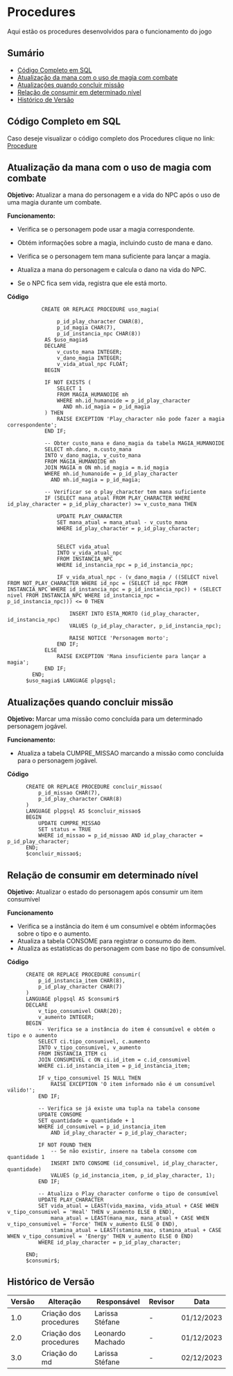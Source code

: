 # Procedures
Aqui estão os procedures desenvolvidos para o funcionamento do jogo

## Sumário

* [Código Completo em SQL](#Código-Completo-em-SQL)
* [Atualização da mana com o uso de magia com combate](Atualização-da-mana-com-o-uso-de-magia-com-combate)
* [Atualizações quando concluir missão](Atualizações-quando-concluirmissão)
* [Relação de consumir em determinado nível](Relação-de-consumir-em-determinado-nível)
* [Histórico de Versão](#Histórico-de-Versão)

## Código Completo em SQL

Caso deseje visualizar o código completo dos Procedures clique no link: [Procedure](procedures.sql)

## Atualização da mana com o uso de magia com combate

**Objetivo:** Atualizar a mana do personagem e a vida do NPC após o uso de uma magia durante um combate.

**Funcionamento:**
 - Verifica se o personagem pode usar a magia correspondente.
    
 - Obtém informações sobre a magia, incluindo custo de mana e dano.

 - Verifica se o personagem tem mana suficiente para lançar a magia.
 - Atualiza a mana do personagem e calcula o dano na vida do NPC.
 - Se o NPC fica sem vida, registra que ele está morto.

**Código**

               CREATE OR REPLACE PROCEDURE uso_magia(
               
                    p_id_play_character CHAR(8),
                    p_id_magia CHAR(7),
                    p_id_instancia_npc CHAR(8))
                AS $uso_magia$
                DECLARE
                    v_custo_mana INTEGER;
                    v_dano_magia INTEGER;
                    v_vida_atual_npc FLOAT;
                BEGIN
            
                IF NOT EXISTS (
                    SELECT 1
                    FROM MAGIA_HUMANOIDE mh
                    WHERE mh.id_humanoide = p_id_play_character
                      AND mh.id_magia = p_id_magia
                ) THEN
                    RAISE EXCEPTION 'Play_character não pode fazer a magia correspondente';
                END IF;
            
                -- Obter custo_mana e dano_magia da tabela MAGIA_HUMANOIDE
                SELECT mh.dano, m.custo_mana
                INTO v_dano_magia, v_custo_mana
                FROM MAGIA_HUMANOIDE mh
                JOIN MAGIA m ON mh.id_magia = m.id_magia
                WHERE mh.id_humanoide = p_id_play_character
                  AND mh.id_magia = p_id_magia;
            
                -- Verificar se o play_character tem mana suficiente
                IF (SELECT mana_atual FROM PLAY_CHARACTER WHERE id_play_character = p_id_play_character) >= v_custo_mana THEN
            
                    UPDATE PLAY_CHARACTER
                    SET mana_atual = mana_atual - v_custo_mana
                    WHERE id_play_character = p_id_play_character;
            
            
                    SELECT vida_atual
                    INTO v_vida_atual_npc
                    FROM INSTANCIA_NPC
                    WHERE id_instancia_npc = p_id_instancia_npc;
            
                    IF v_vida_atual_npc - (v_dano_magia / ((SELECT nivel FROM NOT_PLAY_CHARACTER WHERE id_npc = (SELECT id_npc FROM INSTANCIA_NPC WHERE id_instancia_npc = p_id_instancia_npc)) + (SELECT nivel FROM INSTANCIA_NPC WHERE id_instancia_npc = p_id_instancia_npc))) <= 0 THEN
            
                        INSERT INTO ESTA_MORTO (id_play_character, id_instancia_npc)
                        VALUES (p_id_play_character, p_id_instancia_npc);
            
                        RAISE NOTICE 'Personagem morto';
                    END IF;
                ELSE
                    RAISE EXCEPTION 'Mana insuficiente para lançar a magia';
                END IF;
            END;
          $uso_magia$ LANGUAGE plpgsql;
        
## Atualizações quando concluir missão

**Objetivo:** Marcar uma missão como concluída para um determinado personagem jogável.

**Funcionamento:**

 - Atualiza a tabela CUMPRE_MISSAO marcando a missão como concluída para o personagem jogável.

**Código**

          
          CREATE OR REPLACE PROCEDURE concluir_missao(
              p_id_missao CHAR(7),
              p_id_play_character CHAR(8)
          )
          LANGUAGE plpgsql AS $concluir_missao$
          BEGIN
              UPDATE CUMPRE_MISSAO
              SET status = TRUE
              WHERE id_missao = p_id_missao AND id_play_character = p_id_play_character;
          END;
          $concluir_missao$;

## Relação de consumir em determinado nível

**Objetivo:** Atualizar o estado do personagem após consumir um item consumível

**Funcionamento**
 - Verifica se a instância do item é um consumível e obtém informações sobre o tipo e o aumento.
 - Atualiza a tabela CONSOME para registrar o consumo do item.
 - Atualiza as estatísticas do personagem com base no tipo de consumível.

**Código**

          CREATE OR REPLACE PROCEDURE consumir(
              p_id_instancia_item CHAR(8),
              p_id_play_character CHAR(7)
          )
          LANGUAGE plpgsql AS $consumir$
          DECLARE
              v_tipo_consumivel CHAR(20);
              v_aumento INTEGER;
          BEGIN
              -- Verifica se a instância do item é consumível e obtém o tipo e o aumento
              SELECT ci.tipo_consumivel, c.aumento
              INTO v_tipo_consumivel, v_aumento
              FROM INSTANCIA_ITEM ci
              JOIN CONSUMIVEL c ON ci.id_item = c.id_consumivel
              WHERE ci.id_instancia_item = p_id_instancia_item;
          
              IF v_tipo_consumivel IS NULL THEN
                  RAISE EXCEPTION 'O item informado não é um consumível válido!';
              END IF;
          
              -- Verifica se já existe uma tupla na tabela consome
              UPDATE CONSOME
              SET quantidade = quantidade + 1
              WHERE id_consumivel = p_id_instancia_item
                  AND id_play_character = p_id_play_character;
          
              IF NOT FOUND THEN
                  -- Se não existir, insere na tabela consome com quantidade 1
                  INSERT INTO CONSOME (id_consumivel, id_play_character, quantidade)
                  VALUES (p_id_instancia_item, p_id_play_character, 1);
              END IF;
          
              -- Atualiza o Play_character conforme o tipo de consumível
              UPDATE PLAY_CHARACTER
              SET vida_atual = LEAST(vida_maxima, vida_atual + CASE WHEN v_tipo_consumivel = 'Heal' THEN v_aumento ELSE 0 END),
                  mana_atual = LEAST(mana_max, mana_atual + CASE WHEN v_tipo_consumivel = 'Force' THEN v_aumento ELSE 0 END),
                  stamina_atual = LEAST(stamina_max, stamina_atual + CASE WHEN v_tipo_consumivel = 'Energy' THEN v_aumento ELSE 0 END)
              WHERE id_play_character = p_id_play_character;
          
          END;
          $consumir$;


## Histórico de Versão


| Versão | Alteração | Responsável | Revisor | Data |
| - | - | - | - | - |
| 1.0 | Criação dos procedures | Larissa Stéfane | - | 01/12/2023    
| 2.0 | Criação dos procedures | Leonardo Machado | - | 01/12/2023
| 3.0 | Criação do md | Larissa Stéfane | - | 02/12/2023
